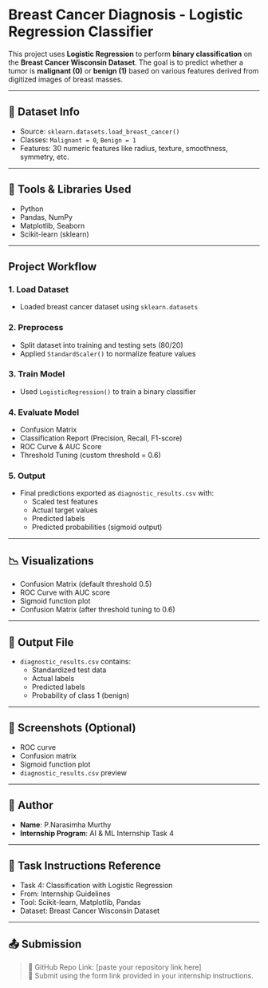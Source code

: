 # Breast Cancer Diagnosis - Logistic Regression Classifier

This project uses **Logistic Regression** to perform **binary classification** on the **Breast Cancer Wisconsin Dataset**. The goal is to predict whether a tumor is **malignant (0)** or **benign (1)** based on various features derived from digitized images of breast masses.

---

## 📁 Dataset Info

- Source: `sklearn.datasets.load_breast_cancer()`
- Classes: `Malignant = 0`, `Benign = 1`
- Features: 30 numeric features like radius, texture, smoothness, symmetry, etc.

---

## 🔧 Tools & Libraries Used

- Python
- Pandas, NumPy
- Matplotlib, Seaborn
- Scikit-learn (sklearn)

---

##  Project Workflow

### 1. Load Dataset
- Loaded breast cancer dataset using `sklearn.datasets`

### 2. Preprocess
- Split dataset into training and testing sets (80/20)
- Applied `StandardScaler()` to normalize feature values

### 3. Train Model
- Used `LogisticRegression()` to train a binary classifier

### 4. Evaluate Model
- Confusion Matrix
- Classification Report (Precision, Recall, F1-score)
- ROC Curve & AUC Score
- Threshold Tuning (custom threshold = 0.6)

### 5. Output
- Final predictions exported as `diagnostic_results.csv` with:
  - Scaled test features
  - Actual target values
  - Predicted labels
  - Predicted probabilities (sigmoid output)

---

## 📉 Visualizations

- Confusion Matrix (default threshold 0.5)
- ROC Curve with AUC score
- Sigmoid function plot
- Confusion Matrix (after threshold tuning to 0.6)

---

## 📁 Output File

- `diagnostic_results.csv` contains:
  - Standardized test data
  - Actual labels
  - Predicted labels
  - Probability of class 1 (benign)

---

## 📸 Screenshots (Optional)
- ROC curve
- Confusion matrix
- Sigmoid function plot
- `diagnostic_results.csv` preview

---

## 🧠 Author

- **Name**: P.Narasimha Murthy
- **Internship Program**: AI & ML Internship Task 4

---

## 📌 Task Instructions Reference

- Task 4: Classification with Logistic Regression  
- From: Internship Guidelines  
- Tool: Scikit-learn, Matplotlib, Pandas  
- Dataset: Breast Cancer Wisconsin Dataset

---

## 📤 Submission

> 🔗 GitHub Repo Link: [paste your repository link here]  
> 📄 Submit using the form link provided in your internship instructions.
